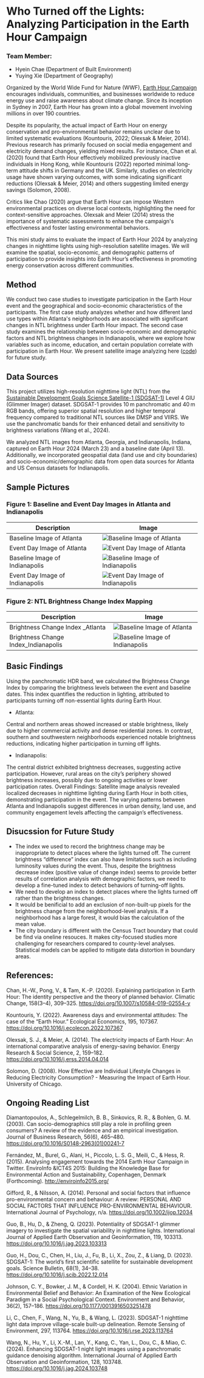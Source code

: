 # Who Turned off the Lights: Analyzing Participation in the Earth Hour Campaign

### Team Member:
- Hyein Chae (Department of Built Environment)
- Yuying Xie (Department of Geography)

Organized by the World Wide Fund for Nature (WWF), [Earth Hour Campaign](https://www.earthhour.org/) encourages individuals, communities, and businesses worldwide to reduce energy use and raise awareness about climate change. Since its inception in Sydney in 2007, Earth Hour has grown into a global movement involving millions in over 190 countries.

Despite its popularity, the actual impact of Earth Hour on energy conservation and pro-environmental behavior remains unclear due to limited systematic evaluations (Kountouris, 2022; Olexsak & Meier, 2014). Previous research has primarily focused on social media engagement and electricity demand changes, yielding mixed results. For instance, Chan et al. (2020) found that Earth Hour effectively mobilized previously inactive individuals in Hong Kong, while Kountouris (2022) reported minimal long-term attitude shifts in Germany and the UK. Similarly, studies on electricity usage have shown varying outcomes, with some indicating significant reductions (Olexsak & Meier, 2014) and others suggesting limited energy savings (Solomon, 2008).

Critics like Chao (2020) argue that Earth Hour can impose Western environmental practices on diverse local contexts, highlighting the need for context-sensitive approaches. Olexsak and Meier (2014) stress the importance of systematic assessments to enhance the campaign's effectiveness and foster lasting environmental behaviors.

This mini study aims to evaluate the impact of Earth Hour 2024 by analyzing changes in nighttime lights using high-resolution satellite images. We will examine the spatial, socio-economic, and demographic patterns of participation to provide insights into Earth Hour’s effectiveness in promoting energy conservation across different communities.

## Method
We conduct two case studies to investigate participation in the Earth Hour event and the geographical and socio-economic characteristics of the participants. The first case study analyzes whether and how different land use types within Atlanta's neighborhoods are associated with significant changes in  NTL brightness under Earth Hour impact. The second case study examines the relationship between socio-economic and demographic factors and NTL brightness changes in Indianapolis, where we explore how variables such as income, education, and certain population correlate with participation in Earth Hour. We present satellite image analyzing here ([code](assets/Earth%20Engine%20Code)) for future study. 

## Data Sources
This project utilizes high-resolution nighttime light (NTL) from the [Sustainable Development Goals Science Satellite-1 (SDGSAT-1)](https://www.sdgsat.ac.cn/) Level 4 GIU (Glimmer Imager) dataset. SDGSAT-1 provides 10 m panchromatic and 40 m RGB bands, offering superior spatial resolution and higher temporal frequency compared to traditional NTL sources like DMSP and VIIRS. We use the panchromatic bands for their enhanced detail and sensitivity to brightness variations (Wang et al., 2024).

We analyzed NTL images from Atlanta, Georgia, and Indianapolis, Indiana, captured on Earth Hour 2024 (March 23) and a baseline date (April 13). Additionally, we incorporated geospatial data (land use and city boundaries) and socio-economic/demographic data from open data sources for Atlanta and US Census datasets for Indianapolis.

## Sample Pictures 


### Figure 1: Baseline and Event Day Images in Atlanta and Indianapolis

| Description                      | Image                                     |
|----------------------------------|-------------------------------------------|
| Baseline Image of Atlanta        | ![Baseline Image of Atlanta](assets/1.1.jpg)       |
| Event Day Image of Atlanta       | ![Event Day Image of Atlanta](assets/1.2.jpg)      |
| Baseline Image of Indianapolis    | ![Baseline Image of Indianapolis](assets/1.3.jpg) |
| Event Day Image of Indianapolis   | ![Event Day Image of Indianapolis](assets/1.4.jpg)|

### Figure 2: NTL Brightness Change Index Mapping

| Description                      | Image                                     |
|----------------------------------|-------------------------------------------|
| Brightness Change Index _Atlanta | ![Baseline Image of Atlanta](assets/2.1.jpg)       |
| Brightness Change Index_Indianapolis    | ![Baseline Image of Indianapolis](assets/2.2.jpg) |


## Basic Findings
Using the panchromatic HDR band, we calculated the Brightness Change Index by comparing the brightness levels between the event and baseline dates. This index quantifies the reduction in lighting, attributed to participants turning off non-essential lights during Earth Hour.

- Atlanta:

Central and northern areas showed increased or stable brightness, likely due to higher commercial activity and dense residential zones. In contrast, southern and southwestern neighborhoods experienced notable brightness reductions, indicating higher participation in turning off lights.

- Indianapolis:

The central district exhibited brightness decreases, suggesting active participation. However, rural areas on the city’s periphery showed brightness increases, possibly due to ongoing activities or lower participation rates.
Overall Findings: Satellite image analysis revealed localized decreases in nighttime lighting during Earth Hour in both cities, demonstrating participation in the event. The varying patterns between Atlanta and Indianapolis suggest differences in urban density, land use, and community engagement levels affecting the campaign’s effectiveness.

## Disucssion for Future Study 
- The index we used to record the brightness change may be inappropriate to detect places where the lights turned off. The current brightness “difference” index can also have limitations such as including luminosity values during the event. Thus, despite the brightness decrease index (positive value of change index) seems to provide better results of correlation analysis with demographic factors, we need to develop a fine-tuned index to detect behaviors of turning-off lights. 
- We need to develop an index to detect places where the lights turned off rather than the brightness changes.
- It would be benificial to add an exclusion of non-built-up pixels for the brightness change from the neighborhood-level analysis. If a neighborhood has a large forest, it would bias the calculation of the mean value.
- The city boundary is different with the Census Tract boundary that could be find via oneline resouces. It makes city-focused studies more challenging for researchers compared to county-level analyses. Statistical models can be applied to mitigate data distortion in boundary areas.

## References:
Chan, H.-W., Pong, V., & Tam, K.-P. (2020). Explaining participation in Earth Hour: The identity perspective and the theory of planned behavior. Climatic Change, 158(3–4), 309–325. https://doi.org/10.1007/s10584-019-02554-y

Kountouris, Y. (2022). Awareness days and environmental attitudes: The case of the “Earth Hour.” Ecological Economics, 195, 107367. https://doi.org/10.1016/j.ecolecon.2022.107367

Olexsak, S. J., & Meier, A. (2014). The electricity impacts of Earth Hour: An international comparative analysis of energy-saving behavior. Energy Research & Social Science, 2, 159–182. https://doi.org/10.1016/j.erss.2014.04.014

Solomon, D. (2008). How Effective are Individual Lifestyle Changes in Reducing Electricity Consumption? - Measuring the Impact of Earth Hour. University of Chicago.

## Ongoing Reading List
Diamantopoulos, A., Schlegelmilch, B. B., Sinkovics, R. R., & Bohlen, G. M. (2003). Can socio-demographics still play a role in profiling green consumers? A review of the evidence and an empirical investigation. Journal of Business Research, 56(6), 465–480. https://doi.org/10.1016/S0148-2963(01)00241-7

Fernández, M., Burel, G., Alani, H., Piccolo, L. S. G., Meili, C., & Hess, R. (2015). Analysing engagement towards the 2014 Earth Hour Campaign in Twitter. EnviroInfo &ICT4S 2015: Building the Knowledge Base for Environmental Action and Sustainability, Copenhagen, Denmark (Forthcoming). http://enviroinfo2015.org/

Gifford, R., & Nilsson, A. (2014). Personal and social factors that influence pro-environmental concern and behaviour: A review: PERSONAL AND SOCIAL FACTORS THAT INFLUENCE PRO-ENVIRONMENTAL BEHAVIOUR. International Journal of Psychology, n/a. https://doi.org/10.1002/ijop.12034 

Guo, B., Hu, D., & Zheng, Q. (2023). Potentiality of SDGSAT-1 glimmer imagery to investigate the spatial variability in nighttime lights. International Journal of Applied Earth Observation and Geoinformation, 119, 103313. https://doi.org/10.1016/j.jag.2023.103313

Guo, H., Dou, C., Chen, H., Liu, J., Fu, B., Li, X., Zou, Z., & Liang, D. (2023). SDGSAT-1: The world’s first scientific satellite for sustainable development goals. Science Bulletin, 68(1), 34–38. https://doi.org/10.1016/j.scib.2022.12.014

Johnson, C. Y., Bowker, J. M., & Cordell, H. K. (2004). Ethnic Variation in Environmental Belief and Behavior: An Examination of the New Ecological Paradigm in a Social Psychological Context. Environment and Behavior, 36(2), 157–186. https://doi.org/10.1177/0013916503251478

Li, C., Chen, F., Wang, N., Yu, B., & Wang, L. (2023). SDGSAT-1 nighttime light data improve village-scale built-up delineation. Remote Sensing of Environment, 297, 113764. https://doi.org/10.1016/j.rse.2023.113764

Wang, N., Hu, Y., Li, X.-M., Lan, Y., Kang, C., Yan, L., Dou, C., & Miao, C. (2024). Enhancing SDGSAT-1 night light images using a panchromatic guidance denoising algorithm. International Journal of Applied Earth Observation and Geoinformation, 128, 103748. https://doi.org/10.1016/j.jag.2024.103748
